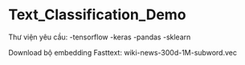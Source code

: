 # Text_Classification_Demo
Thư viện yêu cầu:
-tensorflow
-keras
-pandas
-sklearn

Download bộ embedding Fasttext: wiki-news-300d-1M-subword.vec
